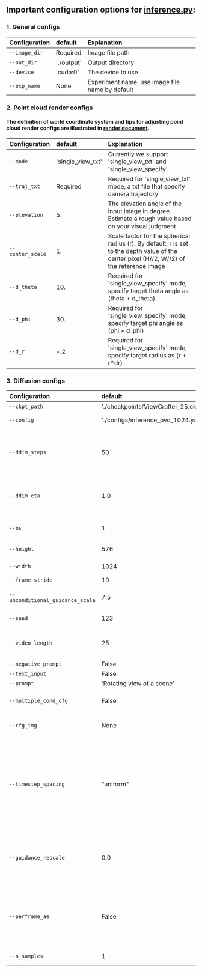 ## Important configuration options for [inference.py](../inference.py):

### 1. General configs
| Configuration | default |   Explanation  | 
|:------------- |:----- | :------------- |
| `--image_dir` | Required | Image file path |
| `--out_dir` | './output' | Output directory |
| `--device` | 'cuda:0' | The device to use |
| `--exp_name` | None | Experiment name, use image file name by default |
### 2. Point cloud render configs
#### The definition of world coordinate system and tips for adjusting point cloud render configs are illustrated in [render document](./render_help.md).
| Configuration | default |   Explanation  | 
|:------------- |:----- | :------------- |
| `--mode` | 'single_view_txt' | Currently we support 'single_view_txt' and 'single_view_specify' |
| `--traj_txt` | Required | Required for 'single_view_txt' mode, a txt file that specify camera trajectory |
| `--elevation` | 5. | The elevation angle of the input image in degree. Estimate a rough value based on your visual judgment |
| `--center_scale` | 1. | Scale factor for the spherical radius (r). By default, r is set to the depth value of the center pixel (H//2, W//2) of the reference image |
| `--d_theta` | 10. | Required for 'single_view_specify' mode, specify target theta angle as (theta + d_theta) |
| `--d_phi` | 30. | Required for 'single_view_specify' mode, specify target phi angle as (phi + d_phi) |
| `--d_r` | -.2 | Required for 'single_view_specify' mode, specify target radius as (r + r*dr) |
### 3. Diffusion configs
| Configuration | default |   Explanation  | 
|:------------- |:----- | :------------- |
| `--ckpt_path` | './checkpoints/ViewCrafter_25.ckpt' | Checkpoint path |
| `--config` | './configs/inference_pvd_1024.yaml' | Config (yaml) path |
| `--ddim_steps` | 50 | Steps of ddim if positive, otherwise use DDPM, reduce to 10 to speed up inference |
| `--ddim_eta` | 1.0 | Eta for ddim sampling (0.0 yields deterministic sampling) |
| `--bs` | 1 | Batch size for inference, should be one |
| `--height` | 576 | Image height, in pixel space |
| `--width` | 1024 | Image width, in pixel space |
| `--frame_stride` | 10 | Fixed |
| `--unconditional_guidance_scale` | 7.5 | Prompt classifier-free guidance |
| `--seed` | 123 | Seed for seed_everything |
| `--video_length` | 25 | Inference video length, change to 16 if you use 16 frame model |
| `--negative_prompt` | False | Unused |
| `--text_input` | False | Unused |
| `--prompt` | 'Rotating view of a scene' | Fixed |
| `--multiple_cond_cfg` | False | Use multi-condition cfg or not |
| `--cfg_img` | None | Guidance scale for image conditioning |
| `--timestep_spacing` | "uniform" | The way the timesteps should be scaled. Refer to Table 2 of the [Common Diffusion Noise Schedules and Sample Steps are Flawed](https://huggingface.co/papers/2305.08891) for more information. |
| `--guidance_rescale` | 0.0 | Guidance rescale in [Common Diffusion Noise Schedules and Sample Steps are Flawed](https://huggingface.co/papers/2305.08891) |
| `--perframe_ae` | False | If we use per-frame AE decoding, set it to True to save GPU memory, especially for the model of 576x1024 |
| `--n_samples` | 1 | Num of samples per prompt |
